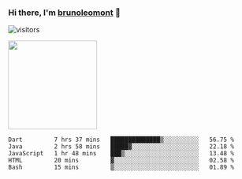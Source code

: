 ### Hi there, I'm [brunoleomont](https://www.linkedin.com/in/brunoleomont/) 👋

![visitors](https://visitor-badge.glitch.me/badge?page_id=page.id)

<img height="180em" src="https://github-readme-stats.vercel.app/api?username=brunoleomont&show_icons=true&hide_border=true&&count_private=true&include_all_commits=true" />

<!--START_SECTION:waka-->
```text
Dart         7 hrs 37 mins   ██████████████▒░░░░░░░░░░   56.75 % 
Java         2 hrs 58 mins   █████▓░░░░░░░░░░░░░░░░░░░   22.18 % 
JavaScript   1 hr 48 mins    ███▒░░░░░░░░░░░░░░░░░░░░░   13.48 % 
HTML         20 mins         ▓░░░░░░░░░░░░░░░░░░░░░░░░   02.58 % 
Bash         15 mins         ▒░░░░░░░░░░░░░░░░░░░░░░░░   01.89 % 
```
<!--END_SECTION:waka-->

<!--
**brunoleomont/brunoleomont** is a ✨ _special_ ✨ repository because its `README.md` (this file) appears on your GitHub profile.

Here are some ideas to get you started:

- 🔭 I’m currently working on ...
- 🌱 I’m currently learning ...
- 👯 I’m looking to collaborate on ...
- 🤔 I’m looking for help with ...
- 💬 Ask me about ...
- 📫 How to reach me: ...
- 😄 Pronouns: ...
- ⚡ Fun fact: ...
-->
